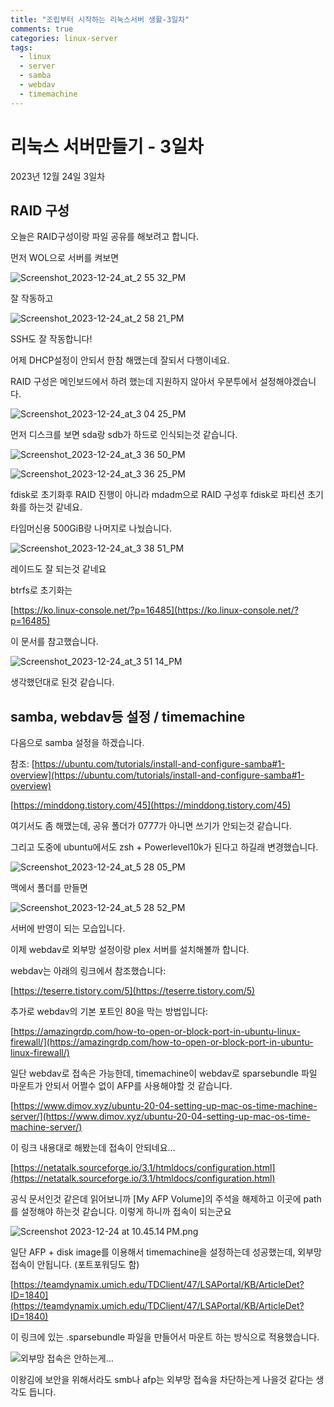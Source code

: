 ```yaml
---
title: "조립부터 시작하는 리눅스서버 생활-3일차"
comments: true
categories: linux-server
tags:
  - linux
  - server
  - samba
  - webdav
  - timemachine
---
```

# 리눅스 서버만들기 - 3일차

2023년 12월 24일 3일차

## RAID 구성

오늘은 RAID구성이랑 파일 공유를 해보려고 합니다.

먼저 WOL으로 서버를 켜보면

![Screenshot_2023-12-24_at_2 55 32_PM](https://github.com/JustYOLO/justyolo.github.io/assets/31424495/58aa1f92-6e84-4e51-bbcb-6ac37f538521)

잘 작동하고

![Screenshot_2023-12-24_at_2 58 21_PM](https://github.com/JustYOLO/justyolo.github.io/assets/31424495/f47c1255-cb71-4096-9b5c-37e029f770b1)

SSH도 잘 작동합니다!

어제 DHCP설정이 안되서 한참 해맸는데 잘되서 다행이네요.

RAID 구성은 메인보드에서 하려 했는데 지원하지 않아서 우분투에서 설정해야겠습니다.

![Screenshot_2023-12-24_at_3 04 25_PM](https://github.com/JustYOLO/justyolo.github.io/assets/31424495/897dd39a-d1df-4907-931e-97657ed40a30)

먼저 디스크를 보면 sda랑 sdb가 하드로 인식되는것 같습니다.

![Screenshot_2023-12-24_at_3 36 50_PM](https://github.com/JustYOLO/justyolo.github.io/assets/31424495/baf507d3-f15a-46e8-a748-6d6926a35973)

![Screenshot_2023-12-24_at_3 36 25_PM](https://github.com/JustYOLO/justyolo.github.io/assets/31424495/c250a0da-0d80-4b71-af69-eb8786e59b4d)

fdisk로 초기화후 RAID 진행이 아니라 mdadm으로 RAID 구성후 fdisk로 파티션 초기화를 하는것 같네요.

타임머신용 500GiB랑 나머지로 나눴습니다.

![Screenshot_2023-12-24_at_3 38 51_PM](https://github.com/JustYOLO/justyolo.github.io/assets/31424495/d8da8f2a-1fa3-4b5f-9441-415249dc9b30)

레이드도 잘 되는것 같네요

btrfs로 초기화는 

[https://ko.linux-console.net/?p=16485](https://ko.linux-console.net/?p=16485)

이 문서를 참고했습니다.

![Screenshot_2023-12-24_at_3 51 14_PM](https://github.com/JustYOLO/justyolo.github.io/assets/31424495/8ffa68b6-74ab-4f68-a57c-e93d4f6d8911)

생각했던대로 된것 같습니다.

## samba, webdav등 설정 / timemachine

다음으로 samba 설정을 하겠습니다.

참조: [https://ubuntu.com/tutorials/install-and-configure-samba#1-overview](https://ubuntu.com/tutorials/install-and-configure-samba#1-overview)

[https://minddong.tistory.com/45](https://minddong.tistory.com/45)

여기서도 좀 해맸는데, 공유 폴더가 0777가 아니면 쓰기가 안되는것 같습니다.

그리고 도중에 ubuntu에서도 zsh + Powerlevel10k가 된다고 하길래 변경했습니다.

![Screenshot_2023-12-24_at_5 28 05_PM](https://github.com/JustYOLO/justyolo.github.io/assets/31424495/eea20375-ef11-4145-94fa-7c50b7fb9729)



맥에서 폴더를 만들면

![Screenshot_2023-12-24_at_5 28 52_PM](https://github.com/JustYOLO/justyolo.github.io/assets/31424495/4335102f-c411-497a-9141-ceb5dc55e87b)

서버에 반영이 되는 모습입니다.

이제 webdav로 외부망 설정이랑 plex 서버를 설치해볼까 합니다.

webdav는 아래의 링크에서 참조했습니다:

[https://teserre.tistory.com/5](https://teserre.tistory.com/5)

추가로 webdav의 기본 포트인 80을 막는 방법입니다:

[https://amazingrdp.com/how-to-open-or-block-port-in-ubuntu-linux-firewall/](https://amazingrdp.com/how-to-open-or-block-port-in-ubuntu-linux-firewall/)

일단 webdav로 접속은 가능한데, timemachine이 webdav로 sparsebundle 파일 마운트가 안되서 어쩔수 없이 AFP를 사용해야할 것 같습니다.

[https://www.dimov.xyz/ubuntu-20-04-setting-up-mac-os-time-machine-server/](https://www.dimov.xyz/ubuntu-20-04-setting-up-mac-os-time-machine-server/)

이 링크 내용대로 해봤는데 접속이 안되네요… 

[https://netatalk.sourceforge.io/3.1/htmldocs/configuration.html](https://netatalk.sourceforge.io/3.1/htmldocs/configuration.html)

공식 문서인것 같은데 읽어보니까 [My AFP Volume]의 주석을 해제하고 이곳에 path를 설정해야 하는것 같습니다. 이렇게 하니까 접속이 되는군요

![Screenshot 2023-12-24 at 10.45.14 PM.png](https://github.com/JustYOLO/justyolo.github.io/assets/31424495/d96f6178-0985-41cd-95f3-ee89c1d59f8c)

일단 AFP + disk image를 이용해서 timemachine을 설정하는데 성공했는데, 외부망 접속이 안됩니다. (포트포워딩도 함)

[https://teamdynamix.umich.edu/TDClient/47/LSAPortal/KB/ArticleDet?ID=1840](https://teamdynamix.umich.edu/TDClient/47/LSAPortal/KB/ArticleDet?ID=1840)

이 링크에 있는 .sparsebundle 파일을 만들어서 마운트 하는 방식으로 적용했습니다.

![외부망 접속은 안하는게…](https://github.com/JustYOLO/justyolo.github.io/assets/31424495/d9b4947d-b59f-41d5-9028-9b31932d806f)

이왕김에 보안을 위해서라도 smb나 afp는 외부망 접속을 차단하는게 나을것 같다는 생각도 듭니다.